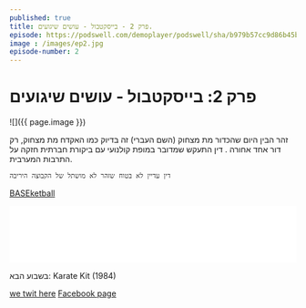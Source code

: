 ```yaml
---
published: true
title: פרק 2 - בייסקטבול - עושים שיגועים.
episode: https://podswell.com/demoplayer/podswell/sha/b979b57cc9d86b45b347641e2536b6b9b05ef9d3.mp3?name=movietalker
image : /images/ep2.jpg
episode-number: 2
---
```

# פרק 2: בייסקטבול - עושים שיגועים

![]({{ page.image }})

זהר הבין היום שהכדור מת מצחוק (השם העברי) זה בדיוק כמו האקדח מת מצחוק, רק דור אחד אחורה
.
דין התעקש שמדובר במופת קולנועי עם ביקורת חברתית חזקה על התרבות המערבית.

`דין עדיין לא בטוח שזהר לא מושתל של הקבוצה היריבה`

[BASEketball](http://www.imdb.com/title/tt0131857/)

 

 

 
<div>
<iframe width="100%" height="100" scrolling="no" frameborder="no" src="{{ page.episode }}"></iframe>
</div>

בשבוע הבא: Karate Kit (1984)


[we twit here](https://twitter.com/MovieTalkerCast)
[Facebook page](https://www.facebook.com/MovieTalkerCast/)
